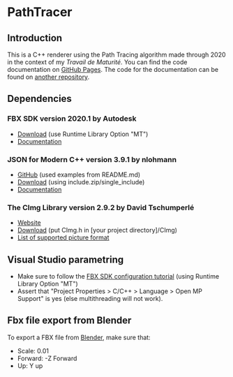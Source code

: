 # PathTracer
## Introduction
This is a C++ renderer using the Path Tracing algorithm made through 2020 in the context of my *Travail de Maturité*. You can find the code documentation on [GitHub Pages](https://joachimfavre.github.io/PathTracerDocumentation/). The code for the documentation can be found on [another repository](https://github.com/JoachimFavre/PathTracerDocumentation).

## Dependencies
### FBX SDK version 2020.1 by Autodesk
- [Download](https://www.autodesk.com/developer-network/platform-technologies/fbx-sdk-2020-0 ) (use Runtime Library Option "MT")
- [Documentation](https://help.autodesk.com/view/FBX/2020/ENU/)

### JSON for Modern C++ version 3.9.1 by nlohmann
- [GitHub](https://github.com/nlohmann/json) (used examples from README.md)
- [Download](https://github.com/nlohmann/json/releases/tag/v3.9.1) (using include.zip/single_include)
- [Documentation](https://nlohmann.github.io/json/)

### The CImg Library version 2.9.2 by David Tschumperlé
- [Website](http://cimg.eu/)
- [Download](http://cimg.eu/download.shtml) (put CImg.h in [your project directory]/CImg)
- [List of supported picture format](http://cimg.eu/reference/group__cimg__files__io.html)

## Visual Studio parametring
- Make sure to follow the [FBX SDK configuration tutorial](https://help.autodesk.com/view/FBX/2020/ENU/?guid=FBX_Developer_Help_getting_started_installing_and_configuring_configuring_the_fbx_sdk_for_wind_html) (using Runtime Library Option "MT")
- Assert that "Project Properties > C/C++ > Language > Open MP Support" is yes (else multithreading will not work).

## Fbx file export from Blender
To export a FBX file from [Blender](https://www.blender.org/), make sure that:
- Scale: 0.01
- Forward: -Z Forward
- Up: Y up
